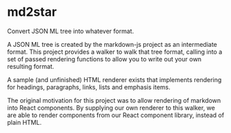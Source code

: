# md2star

Convert JSON ML tree into whatever format.

A JSON ML tree is created by the markdown-js project as an intermediate format.
This project provides a walker to walk that tree format, calling into a set of
passed rendering functions to allow you to write out your own resulting format.

A sample (and unfinished) HTML renderer exists that implements rendering for
headings, paragraphs, links, lists and emphasis items.

The original motivation for this project was to allow rendering of markdown
into React components. By supplying our own renderer to this walker, we are
able to render components from our React component library, instead of plain
HTML.
